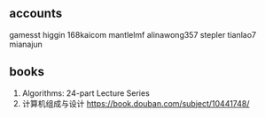 [//]: # (#email #safaribooks)
## accounts
gamesst
higgin
168kaicom
mantlelmf
alinawong357
stepler
tianlao7
mianajun

## books
1. Algorithms: 24-part Lecture Series
2. 计算机组成与设计 https://book.douban.com/subject/10441748/